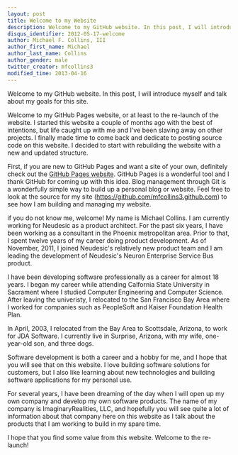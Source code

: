```yaml
---
layout: post
title: Welcome to my Website
description: Welcome to my GitHub website. In this post, I will introduce myself and talk about my goals for this site.
disqus_identifier: 2012-05-17-welcome
author: Michael F. Collins, III
author_first_name: Michael
author_last_name: Collins
author_gender: male
twitter_creator: mfcollins3
modified_time: 2013-04-16
---
```

Welcome to my GitHub website. In this post, I will introduce myself and talk about my goals for this site.

Welcome to my GitHub Pages website, or at least to the re-launch of the website.
I started this website a couple of months ago with the best of intentions, but life
caught up with me and I've been slaving away on other projects. I finally made time
to come back and dedicate to posting source code on this website. I decided to start
with rebuilding the website with a new and updated structure.

First, if you are new to GitHub Pages and want a site of your own, definitely check
out the [GitHub Pages website](http://pages.github.com). GitHub Pages is a wonderful
tool and I thank GitHub for coming up with this idea. Blog management through Git is
a wonderfully simple way to build up a personal blog or website. Feel free to look
at the source for my site (https://github.com/mfcollins3.github.com) to see how I am
building and managing my website.

if you do not know me, welcome! My name is Michael Collins. I am currently working
for Neudesic as a product architect. For the past six years, I have been working as
a consultant in the Phoenix metropolitan area. Prior to that, I spent twelve years
of my career doing product development. As of November, 2011, I joined Neudesic's
relatively new product team and I am leading the development of Neudesic's Neuron
Enterprise Service Bus product.

I have been developing software professionally as a career for almost 18 years. I
began my career while attending Calfornia State University in Sacrament where I
studied Computer Engineering and Computer Science. After leaving the univeristy,
I relocated to the San Francisco Bay Area where I worked for companies such as
PeopleSoft and Kaiser Foundation Health Plan.

In April, 2003, I relocated from the Bay Area to Scottsdale, Arizona, to work for
JDA Software. I currently live in Surprise, Arizona, with my wife, one-year-old son,
and three dogs.

Software development is both a career and a hobby for me, and I hope that you will
see that on this website. I love building software solutions for customers, but I
also like learning about new technologies and building software applications for
my personal use.

For several years, I have been dreaming of the day when I will open up my own
company and develop my own software products. The name of my company is
ImaginaryRealities, LLC, and hopefully you will see quite a lot of information
about that company here on this website as I talk about the products that I am
working to build in my spare time.

I hope that you find some value from this website. Welcome to the re-launch!